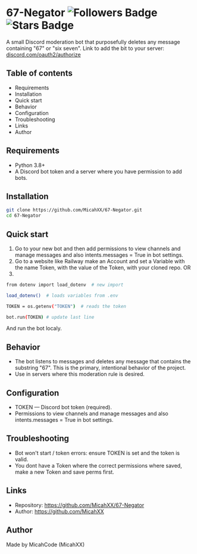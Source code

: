 # 67-Negator <img src="https://img.shields.io/github/followers/MicahXX?style=for-the-badge" alt="Followers Badge"/> <img src="https://img.shields.io/github/stars/MicahXX/67-Negator?style=for-the-badge" alt="Stars Badge"/>

A small Discord moderation bot that purposefully deletes any message containing "67" or "six seven".
Link to add the bit to your server: [discord.com/oauth2/authorize](https://discord.com/oauth2/authorize?client_id=1433286119725862933)

## Table of contents
- Requirements
- Installation
- Quick start
- Behavior
- Configuration
- Troubleshooting
- Links
- Author

## Requirements
- Python 3.8+
- A Discord bot token and a server where you have permission to add bots.

## Installation
```bash
git clone https://github.com/MicahXX/67-Negator.git
cd 67-Negator
```

## Quick start
1. Go to your new bot and then add permissions to view channels and manage messages and also intents.messages = True in bot settings.
2. Go to a website like Railway make an Account and set a Variable with the name Token,
with the value of the Token, with your cloned repo. OR
3.
```bash
from dotenv import load_dotenv  # new import

load_dotenv()  # loads variables from .env

TOKEN = os.getenv("TOKEN")  # reads the token

bot.run(TOKEN) # update last line
```
And run the bot localy.

## Behavior
- The bot listens to messages and deletes any message that contains the substring "67". This is the primary, intentional behavior of the project.
- Use in servers where this moderation rule is desired.

## Configuration
- TOKEN — Discord bot token (required).
- Permissions to view channels and manage messages and also intents.messages = True in bot settings.

## Troubleshooting
- Bot won't start / token errors: ensure TOKEN is set and the token is valid.
- You dont have a Token where the correct permissions where saved, make a new Token and save perms first.

## Links
- Repository: https://github.com/MicahXX/67-Negator
- Author: https://github.com/MicahXX

## Author
Made by MicahCode (MicahXX)
